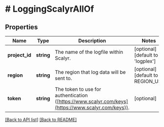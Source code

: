 # # LoggingScalyrAllOf

## Properties

Name | Type | Description | Notes
------------ | ------------- | ------------- | -------------
**project_id** | **string** | The name of the logfile within Scalyr. | [optional] [default to 'logplex']
**region** | **string** | The region that log data will be sent to. | [optional] [default to REGION_US]
**token** | **string** | The token to use for authentication ([https://www.scalyr.com/keys](https://www.scalyr.com/keys)). | [optional]

[[Back to API list]](../../README.md#endpoints) [[Back to README]](../../README.md)
